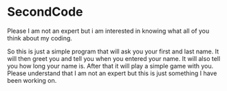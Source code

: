 # SecondCode
Please I am not an expert but i am interested in knowing what all of you think about my coding.

So this is just a simple program that will ask you your first and last name. It will then greet you and 
tell you when you entered your name. It will also tell you how long your name is.
After that it will play a simple game with you. Please understand that I am not an expert but this is just something I 
have been working on.

